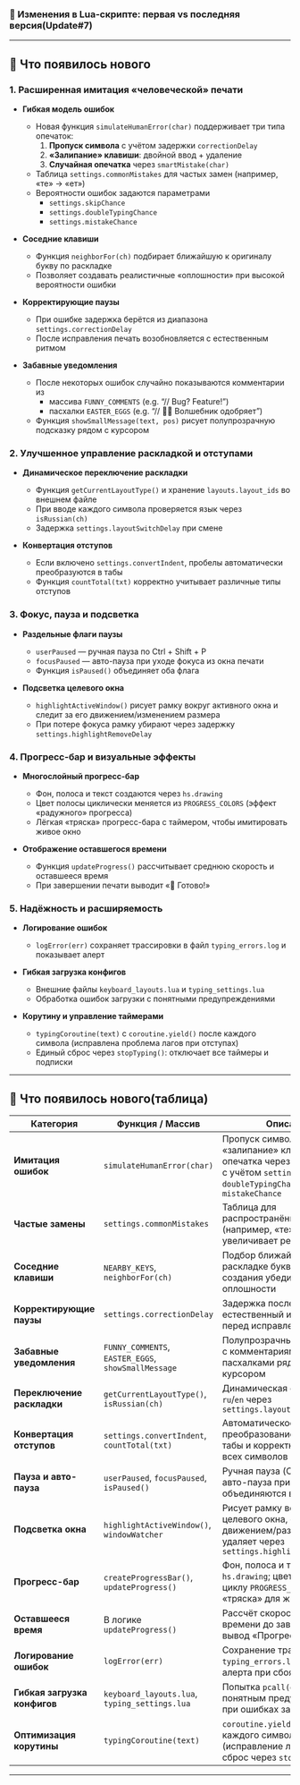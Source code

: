### 🔄 Изменения в Lua-скрипте: первая vs последняя версия(Update#7)

---

## 🗿 Что появилось нового

### 1. Расширенная имитация «человеческой» печати  
- **Гибкая модель ошибок**  
  - Новая функция `simulateHumanError(char)` поддерживает три типа опечаток:  
    1. **Пропуск символа** с учётом задержки `correctionDelay`  
    2. **«Залипание» клавиши**: двойной ввод + удаление  
    3. **Случайная опечатка** через `smartMistake(char)`  
  - Таблица `settings.commonMistakes` для частых замен (например, «те» → «ет»)  
  - Вероятности ошибок задаются параметрами  
    - `settings.skipChance`  
    - `settings.doubleTypingChance`  
    - `settings.mistakeChance`  

- **Соседние клавиши**  
  - Функция `neighborFor(ch)` подбирает ближайшую к оригиналу букву по раскладке  
  - Позволяет создавать реалистичные «оплошности» при высокой вероятности ошибки  

- **Корректирующие паузы**  
  - При ошибке задержка берётся из диапазона `settings.correctionDelay`  
  - После исправления печать возобновляется с естественным ритмом  

- **Забавные уведомления**  
  - После некоторых ошибок случайно показываются комментарии из  
    - массива `FUNNY_COMMENTS` (e.g. “// Bug? Feature!”)  
    - пасхалки `EASTER_EGGS` (e.g. “// 🧙‍♂️ Волшебник одобряет”)  
  - Функция `showSmallMessage(text, pos)` рисует полупрозрачную подсказку рядом с курсором

### 2. Улучшенное управление раскладкой и отступами  
- **Динамическое переключение раскладки**  
  - Функция `getCurrentLayoutType()` и хранение `layouts.layout_ids` во внешнем файле  
  - При вводе каждого символа проверяется язык через `isRussian(ch)`  
  - Задержка `settings.layoutSwitchDelay` при смене  

- **Конвертация отступов**  
  - Если включено `settings.convertIndent`, пробелы автоматически преобразуются в табы  
  - Функция `countTotal(txt)` корректно учитывает различные типы отступов  

### 3. Фокус, пауза и подсветка  
- **Раздельные флаги паузы**  
  - `userPaused` — ручная пауза по Ctrl + Shift + P  
  - `focusPaused` — авто-пауза при уходе фокуса из окна печати  
  - Функция `isPaused()` объединяет оба флага  

- **Подсветка целевого окна**  
  - `highlightActiveWindow()` рисует рамку вокруг активного окна и следит за его движением/изменением размера  
  - При потере фокуса рамку убирают через задержку `settings.highlightRemoveDelay`  

### 4. Прогресс-бар и визуальные эффекты  
- **Многослойный прогресс-бар**  
  - Фон, полоса и текст создаются через `hs.drawing`  
  - Цвет полосы циклически меняется из `PROGRESS_COLORS` (эффект «радужного» прогресса)  
  - Лёгкая «тряска» прогресс-бара с таймером, чтобы имитировать живое окно  

- **Отображение оставшегося времени**  
  - Функция `updateProgress()` рассчитывает среднюю скорость и оставшееся время  
  - При завершении печати выводит «🚀 Готово!»  

### 5. Надёжность и расширяемость  
- **Логирование ошибок**  
  - `logError(err)` сохраняет трассировки в файл `typing_errors.log` и показывает алерт  

- **Гибкая загрузка конфигов**  
  - Внешние файлы `keyboard_layouts.lua` и `typing_settings.lua`  
  - Обработка ошибок загрузки с понятными предупреждениями  

- **Корутину и управление таймерами**  
  - `typingCoroutine(text)` с `coroutine.yield()` после каждого символа (исправлена проблема лагов при отступах)  
  - Единый сброс через `stopTyping()`: отключает все таймеры и подписки  

---
## 🗿 Что появилось нового(таблица)

| Категория                       | Функция / Массив                                   | Описание                                                                                                                  |
|---------------------------------|----------------------------------------------------|---------------------------------------------------------------------------------------------------------------------------|
| **Имитация ошибок**             | `simulateHumanError(char)`                         | Пропуск символа, «залипание» клавиши, опечатка через `smartMistake` с учётом `settings.skipChance`, `doubleTypingChance`, `mistakeChance` |
| **Частые замены**               | `settings.commonMistakes`                          | Таблица для распространённых ошибок (например, «те» → «ет»), увеличивает реализм                                             |
| **Соседние клавиши**            | `NEARBY_KEYS`, `neighborFor(ch)`                   | Подбор ближайшей по раскладке буквы для создания убедительной оплошности                                                    |
| **Корректирующие паузы**        | `settings.correctionDelay`                         | Задержка после опечатки — естественный интервал перед исправлением                                                           |
| **Забавные уведомления**        | `FUNNY_COMMENTS`, `EASTER_EGGS`, `showSmallMessage`| Полупрозрачные всплывашки с комментариями и пасхалками рядом с курсором                                                       |
| **Переключение раскладки**      | `getCurrentLayoutType()`, `isRussian(ch)`          | Динамическая смена между `ru`/`en` через `settings.layoutSwitchDelay`                                                        |
| **Конвертация отступов**        | `settings.convertIndent`, `countTotal(txt)`        | Автоматическое преобразование пробелов в табы и корректный подсчёт всех символов                                             |
| **Пауза и авто-пауза**          | `userPaused`, `focusPaused`, `isPaused()`          | Ручная пауза (Ctrl+Shift+P) и авто-пауза при уходе фокуса; объединяются в `isPaused()`                                      |
| **Подсветка окна**              | `highlightActiveWindow()`, `windowWatcher`         | Рисует рамку вокруг целевого окна, следит за движением/размерами, удаляет через `settings.highlightRemoveDelay`            |
| **Прогресс-бар**                | `createProgressBar()`, `updateProgress()`          | Фон, полоса и текст через `hs.drawing`; цвет меняется по циклу `PROGRESS_COLORS`; «тряска» для живого эффекта               |
| **Оставшееся время**            | В логике `updateProgress()`                        | Рассчёт скорости печати и времени до завершения, вывод «Прогресс: XX% | Осталось: Y м Z с» или «🚀 Готово!»                  |
| **Логирование ошибок**          | `logError(err)`                                    | Сохранение трассировки в `typing_errors.log` и вывод алерта при сбоях                                                       |
| **Гибкая загрузка конфигов**    | `keyboard_layouts.lua`, `typing_settings.lua`      | Попытка `pcall(dofile)` с понятным предупреждением при ошибках загрузки                                                     |
| **Оптимизация корутины**        | `typingCoroutine(text)`                            | `coroutine.yield()` после каждого символа (исправление лагов), единый сброс через `stopTyping()`                            |


---
